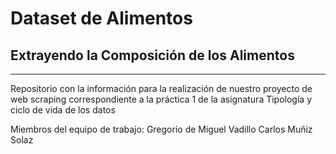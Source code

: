 # Dataset de Alimentos
## Extrayendo la Composición de los Alimentos
 *  *  *  *  *
Repositorio con la información para la realización de nuestro proyecto de web scraping correspondiente a la práctica 1 de la asignatura Tipología y ciclo de vida de los datos

Miembros del equipo de trabajo:
Gregorio de Miguel Vadillo
Carlos Muñiz Solaz

